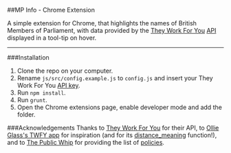 ##MP Info - Chrome Extension



A simple extension for Chrome, that highlights the names of British Members of Parliament, with data provided by the [They Work For You](http://www.theyworkforyou.com) [API](http://www.theyworkforyou.com/api) displayed in a tool-tip on hover.

----------


###Installation

1. Clone the repo on your computer.
2. Rename `js/src/config.example.js` to `config.js` and insert your They Work For You [API key](http://www.theyworkforyou.com/api/key).
3. Run `npm install`.
4. Run `grunt`.
5. Open the Chrome extensions page, enable developer mode and add the folder.

###Acknowledgements
Thanks to [They Work For You](http://www.theyworkforyou.com) for their API, to [Ollie Glass's TWFY app](https://github.com/ollieglass/theyworkforyou-responsive) for inspiration (and for its [distance_meaning](https://github.com/ollieglass/theyworkforyou-responsive/blob/master/core/api.py) function!), and to [The Public Whip](http://www.publicwhip.org.uk) for providing the list of [policies](http://www.publicwhip.org.uk/policies.php).